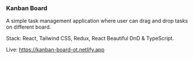 ### Kanban Board

A simple task management application where user can drag and drop tasks on different board.

Stack: React, Tailwind CSS, Redux, React Beautiful DnD & TypeScript.

Live: <a href="https://kanban-board-ot.netlify.app">https://kanban-board-ot.netlify.app</a>
